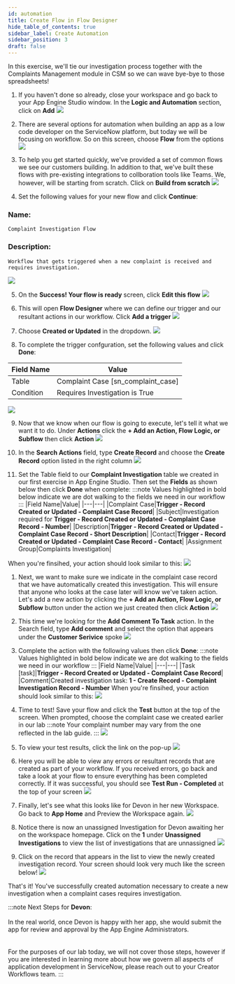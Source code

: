 ```yaml
---
id: automation
title: Create Flow in Flow Designer
hide_table_of_contents: true
sidebar_label: Create Automation
sidebar_position: 3
draft: false
---
```


In this exercise, we'll tie our investigation process together with the Complaints Management module in CSM so we can wave bye-bye to those spreadsheets!

1. If you haven't done so already, close your workspace and go back to your App Engine Studio window. In the **Logic and Automation** section, click on **Add**
![](../images/2023-09-27-13-24-58.png)


2. There are several options for automation when building an app as a low code developer on the ServiceNow platform, but today we will be focusing on workflow. So on this screen, choose **Flow** from the options
![](../images/2023-09-27-13-26-19.png)


3. To help you get started quickly, we've provided a set of common flows we see our customers building. In addition to that, we've built these flows with pre-existing integrations to collboration tools like Teams. We, however, will be starting from scratch. Click on **Build from scratch**
![](../images/2023-09-27-13-29-39.png)


4. Set the following values for your new flow and click **Continue**:
 ### Name: 
 ```
 Complaint Investigation Flow
 ```

 ### Description:
 ```
 Workflow that gets triggered when a new complaint is received and requires investigation.
 ```
![](../images/2023-09-27-13-31-39.png)


5. On the **Success! Your flow is ready** screen, click **Edit this flow**
![](../images/2023-09-27-13-35-15.png)


6. This will open **Flow Designer** where we can define our trigger and our resultant actions in our workflow. Click **Add a trigger**
![](../images/2023-09-27-13-37-15.png)


7. Choose **Created or Updated** in the dropdown. 
![](../images/2023-09-27-13-39-10.png)


8. To complete the trigger confguration, set the following values and click **Done**:

 |Field Name|Value|
 |---|---|
 |Table|Complaint Case [sn_complaint_case]|
 |Condition|Requires Investigation is True|
![](../images/2023-09-27-13-42-24.png)


9. Now that we know when our flow is going to execute, let's tell it what we want it to do. Under **Actions** click the **+ Add an Action, Flow Logic, or Subflow** then click **Action**
![](../images/2023-09-27-13-44-58.png)


10. In the **Search Actions** field, type **Create Record** and choose the **Create Record** option listed in the right column
![](../images/2023-09-27-13-47-12.png)


11.  Set the Table field to our **Complaint Investigation** table we created in our first exercise in App Engine Studio. Then set the **Fields** as shown below then click **Done** when complete:
 :::note
 Values highlighted in bold below indicate we are dot walking to the fields we need in our workflow
 :::
 |Field Name|Value|
 |---|---|
 |Complaint Case|**Trigger - Record Created or Updated - Complaint Case Record**|
 |Subject|Investigation required for **Trigger - Record Created or Updated - Complaint Case Record - Number**|
 |Description|**Trigger - Record Created or Updated - Complaint Case Record - Short Description**|
 |Contact|**Trigger - Record Created or Updated - Complaint Case Record - Contact**|
 |Assignment Group|Complaints Investigation|

 When you're finsihed, your action should look similar to this:
 ![](../images/automation_1.png)


 1.  Next, we want to make sure we indicate in the complaint case record that we have automatically created this investigation. This will ensure that anyone who looks at the case later will know we've taken action. Let's add a new action by clicking the **+ Add an Action, Flow Logic, or Subflow** button under the action we just created then click **Action**
![](../images/2023-09-27-14-09-28.png)


13. This time we're looking for the **Add Comment To Task** action. In the Search field, type **Add comment** and select the option that appears under the **Customer Serivice** spoke
![](../images/2023-09-27-14-07-58.png)


14. Complete the action with the following values then click **Done**:
 :::note
 Values highlighted in bold below indicate we are dot walking to the fields we need in our workflow
 :::
 |Field Name|Value|
 |---|---|
 |Task [task]|**Trigger - Record Created or Updated - Complaint Case Record**|
 |Comment|Created investigation task: **1 - Create Record - Complaint Investigation Record - Number**
 When you're finsihed, your action should look similar to this:
 ![](../images/2023-09-27-14-12-01.png)


15. Time to test! Save your flow and click the **Test** button at the top of the screen. When prompted, choose the complaint case we created earlier in our lab
:::note
Your complaint number may vary from the one reflected in the lab guide.
:::
![](../images/2023-09-27-14-14-42.png)


16. To view your test results, click the link on the pop-up
![](../images/2023-09-27-14-18-12.png)


17. Here you will be able to view any errors or resultant records that are created as part of your workflow. If you received errors, go back and take a look at your flow to ensure everything has been completed correctly. If it was successful, you should see **Test Run - Completed** at the top of your screen
![](../images/2023-09-27-14-19-46.png)


18. Finally, let's see what this looks like for Devon in her new Workspace. Go back to **App Home** and Preview the Workspace again.
![](../images/2023-09-27-14-23-28.png)


19. Notice there is now an unassigned Investigation for Devon awaiting her on the workspace homepage. Click on the **1** under **Unassigned Investigations** to view the list of investigations that are unnassigned
![](../images/2023-09-27-14-26-05.png)


 20. Click on the record that appears in the list to view the newly created investigation record. Your screen should look very much like the screen below!
![](../images/2023-09-27-14-57-05.png)

That's it! You've successfully created automation necessary to create a new investigation when a complaint cases requires investigation. 

:::note
Next Steps for **Devon**:   
<br/>
In the real world, once Devon is happy with her app, she would submit the app for review and approval by the App Engine Administrators.     
<br/>
<br/>
For the purposes of our lab today, we will not cover those steps, however if you are interested in learning more about how we govern all aspects of application development in ServiceNow, please reach out to your Creator Workflows team.
:::
